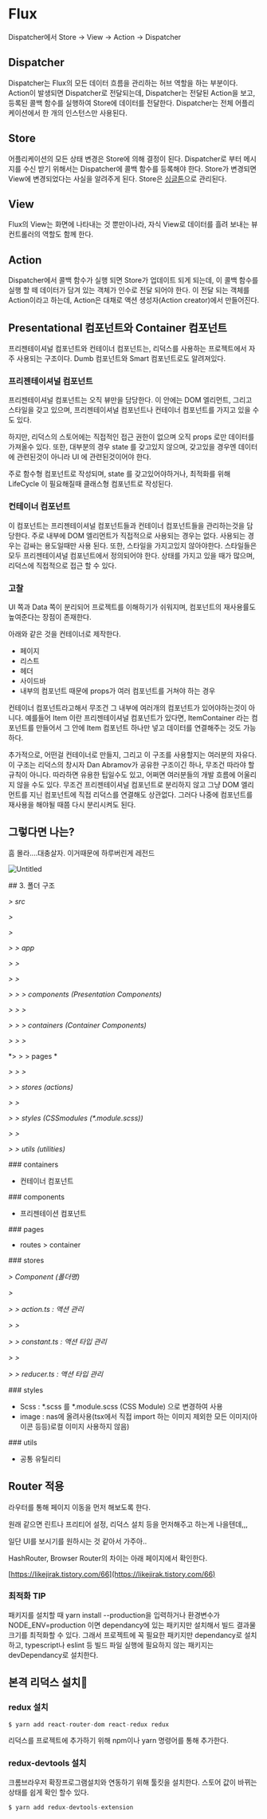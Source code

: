 # Flux

Dispatcher에서 Store → View → Action → Dispatcher

## Dispatcher

Dispatcher는 Flux의 모든 데이터 흐름을 관리하는 허브 역할을 하는 부분이다. Action이 발생되면 Dispatcher로 전달되는데, Dispatcher는 전달된 Action을 보고, 등록된 콜백 함수를 실행하여 Store에 데이터를 전달한다. Dispatcher는 전체 어플리케이션에서 한 개의 인스턴스만 사용된다.

## Store

어플리케이션의 모든 상태 변경은 Store에 의해 결정이 된다. Dispatcher로 부터 메시지를 수신 받기 위해서는 Dispatcher에 콜백 함수를 등록해야 한다. Store가 변경되면 View에 변경되었다는 사실을 알려주게 된다. Store은 [싱글톤](https://ko.wikipedia.org/wiki/%EC%8B%B1%EA%B8%80%ED%84%B4_%ED%8C%A8%ED%84%B4)으로 관리된다.

## View

Flux의 View는 화면에 나타내는 것 뿐만이나라, 자식 View로 데이터를 흘려 보내는 뷰 컨트롤러의 역할도 함께 한다.

## Action

Dispatcher에서 콜백 함수가 실행 되면 Store가 업데이트 되게 되는데, 이 콜백 함수를 실행 할 떼 데이터가 담겨 있는 객체가 인수로 전달 되어야 한다. 이 전달 되는 객체를 Action이라고 하는데, Action은 대채로 액션 생성자(Action creator)에서 만들어진다.

## Presentational 컴포넌트와 Container 컴포넌트

프리젠테이셔널 컴포넌트와 컨테이너 컴포넌트는, 리덕스를 사용하는 프로젝트에서 자주 사용되는 구조이다. Dumb 컴포넌트와 Smart 컴포넌트로도 알려져있다.

### 프리젠테이셔널 컴포넌트

프리젠테이셔널 컴포넌트는 오직 뷰만을 담당한다. 이 안에는 DOM 엘리먼트, 그리고 스타일을 갖고 있으며, 프리젠테이셔널 컴포넌트나 컨테이너 컴포넌트를 가지고 있을 수도 있다. 

하지만, 리덕스의 스토어에는 직접적인 접근 권한이 없으며 오직 props 로만 데이터를 가져올수 있다. 또한, 대부분의 경우 state 를 갖고있지 않으며, 갖고있을 경우엔 데이터에 관련된것이 아니라 UI 에 관련된것이어야 한다.

주로 함수형 컴포넌트로 작성되며, state 를 갖고있어야하거나, 최적화를 위해 LifeCycle 이 필요해질때 클래스형 컴포넌트로 작성된다.

### 컨테이너 컴포넌트

이 컴포넌트는 프리젠테이셔널 컴포넌트들과 컨테이너 컴포넌트들을 관리하는것을 담당한다. 주로 내부에 DOM 엘리먼트가 직접적으로 사용되는 경우는 없다. 사용되는 경우는 감싸는 용도일때만 사용 된다. 또한, 스타일을 가지고있지 않아야한다. 스타일들은 모두 프리젠테이셔널 컴포넌트에서 정의되어야 한다. 상태를 가지고 있을 때가 많으며, 리덕스에 직접적으로 접근 할 수 있다.

### 고찰

UI 쪽과 Data 쪽이 분리되어 프로젝트를 이해하기가 쉬워지며, 컴포넌트의 재사용률도 높여준다는 장점이 존재한다.

아래와 같은 것을 컨테이너로 제작한다.

- 페이지
- 리스트
- 헤더
- 사이드바
- 내부의 컴포넌트 때문에 props가 여러 컴포넌트를 거쳐야 하는 경우

컨테이너 컴포넌트라고해서 무조건 그 내부에 여러개의 컴포넌트가 있어야하는것이 아니다. 예를들어 Item 이란 프리젠테이셔널 컴포넌트가 있다면, ItemContainer 라는 컴포넌트를 만들어서 그 안에 Item 컴포넌트 하나만 넣고 데이터를 연결해주는 것도 가능하다.

추가적으로, 어떤걸 컨테이너로 만들지, 그리고 이 구조를 사용할지는 여러분의 자유다. 이 구조는 리덕스의 창시자 Dan Abramov가 공유한 구조이긴 하나, 무조건 따라야 할 규칙이 아니다. 따라하면 유용한 팁일수도 있고, 어쩌면 여러분들의 개발 흐름에 어울리지 않을 수도 있다. 무조건 프리젠테이셔널 컴포넌트로 분리하지 않고 그냥 DOM 엘리먼트를 지닌 컴포넌트에 직접 리덕스를 연결해도 상관없다. 그러다 나중에 컴포넌트를 재사용을 해야될 때쯤 다시 분리시켜도 된다.

## 그렇다면 나는?

흠 몰라....대충살자. 이거때문에 하루버린게 레전드

![Untitled](https://user-images.githubusercontent.com/58289110/105352812-bf71ef00-5c31-11eb-9f5a-c7bd98347cc5.png)

## 3. 폴더 구조

*> src*

*> <br>*

*>*

*> > app*

*> > <br>*

*> >*

*> > > components (Presentation Components)*

*> > > <br>*

*> > > containers (Container Components)*

*> > > <br>*

*> > > pages *

*> > > <br>*

*> > stores (actions)*

*> > <br>*

*> > styles (CSSmodules (\*.module.scss))*

*> > <br>*

*> > utils (utilities)*

### containers

- 컨테이너 컴포넌트

### components

- 프리젠테이션 컴포넌트

### pages

- routes > container

### stores

*> Component (폴더명)*

*>*

*> > action.ts : 액션 관리*

*> > <br>*

*> > constant.ts : 액션 타입 관리*

*> > <br>* 

*> > reducer.ts : 액션 타입 관리*

### styles

- Scss : \*.scss 를 \*.module.scss (CSS Module) 으로 변경하여 사용
- image : nas에 올려사용(tsx에서 직접 import 하는 이미지 제외한 모든 이미지(아이콘 등등)로컬 이미지 사용하지 않음)

### utils

- 공통 유틸리티

## Router 적용

라우터를 통해 페이지 이동을 먼저 해보도록 한다.

원래 같으면 린트나 프리티어 설정, 리덕스 설치 등을 먼저해주고 하는게 나을텐데,,,

일단 UI를 보시기를 원하시는 것 같아서 가주아..

HashRouter, Browser Router의 차이는 아래 페이지에서 확인한다.

[https://likejirak.tistory.com/66](https://likejirak.tistory.com/66)

### 최적화 TIP 

패키지를 설치할 때 yarn install --production을 입력하거나 환경변수가 NODE_ENV=production 이면 dependancy에 있는 패키지만 설치해서 빌드 결과물 크기를 최적화할 수 있다. 그래서 프로젝트에 꼭 필요한 패키지만 dependancy로 설치하고, typescript나 eslint 등 빌드 파일 실행에 필요하지 않는 패키지는 devDependancy로 설치한다.

## 본격 리덕스 설치🤣

### redux 설치

```jsx
$ yarn add react-router-dom react-redux redux
```

리덕스를 프로젝트에 추가하기 위해 npm이나 yarn 명령어를 통해 추가한다.

### redux-devtools 설치

크롬브라우저 확장프로그램설치와 연동하기 위해 툴킷을 설치한다. 스토어 값이 바뀌는 상태를 쉽게 확인 할수 있다. 

```jsx
$ yarn add redux-devtools-extension
```
